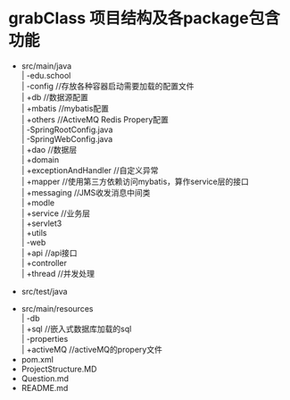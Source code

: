 # grabClass 项目结构及各package包含功能   

  - src/main/java  
   | -edu.school  
     | -config                   //存放各种容器启动需要加载的配置文件  
       | +db                     //数据源配置  
       | +mbatis                 //mybatis配置  
       | +others                 //ActiveMQ Redis Propery配置  
       | -SpringRootConfig.java      
       | -SpringWebConfig.java    
     | +dao                      //数据层  
     | +domain  
     | +exceptionAndHandler      //自定义异常    
     | +mapper                   //使用第三方依赖访问mybatis，算作service层的接口    
     | +messaging                //JMS收发消息中间类    
     | +modle    
     | +service                  //业务层  
     | +servlet3  
     | +utils  
     | -web                        
       | +api                    //api接口  
       | +controller               
       | +thread                 //并发处理  
  + src/test/java  
  - src/main/resources    
   | -db  
     | +sql                      //嵌入式数据库加载的sql  
   | -properties  
     | +activeMQ                 //activeMQ的propery文件  
  - pom.xml  
  - ProjectStructure.MD  
  - Question.md  
  - README.md  
       